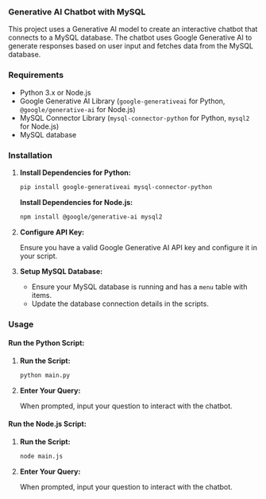 ### Generative AI Chatbot with MySQL

This project uses a Generative AI model to create an interactive chatbot that connects to a MySQL database. The chatbot uses Google Generative AI to generate responses based on user input and fetches data from the MySQL database.

### Requirements

- Python 3.x or Node.js
- Google Generative AI Library (`google-generativeai` for Python, `@google/generative-ai` for Node.js)
- MySQL Connector Library (`mysql-connector-python` for Python, `mysql2` for Node.js)
- MySQL database

### Installation


1. **Install Dependencies for Python:**

    ```bash
    pip install google-generativeai mysql-connector-python
    ```

    **Install Dependencies for Node.js:**

    ```bash
    npm install @google/generative-ai mysql2
    ```

2. **Configure API Key:**

    Ensure you have a valid Google Generative AI API key and configure it in your script.

3. **Setup MySQL Database:**

    - Ensure your MySQL database is running and has a `menu` table with items.
    - Update the database connection details in the scripts.

### Usage

#### Run the Python Script:

1. **Run the Script:**

    ```bash
    python main.py
    ```

2. **Enter Your Query:**

    When prompted, input your question to interact with the chatbot.

#### Run the Node.js Script:

1. **Run the Script:**

    ```bash
    node main.js
    ```

2. **Enter Your Query:**

    When prompted, input your question to interact with the chatbot.

